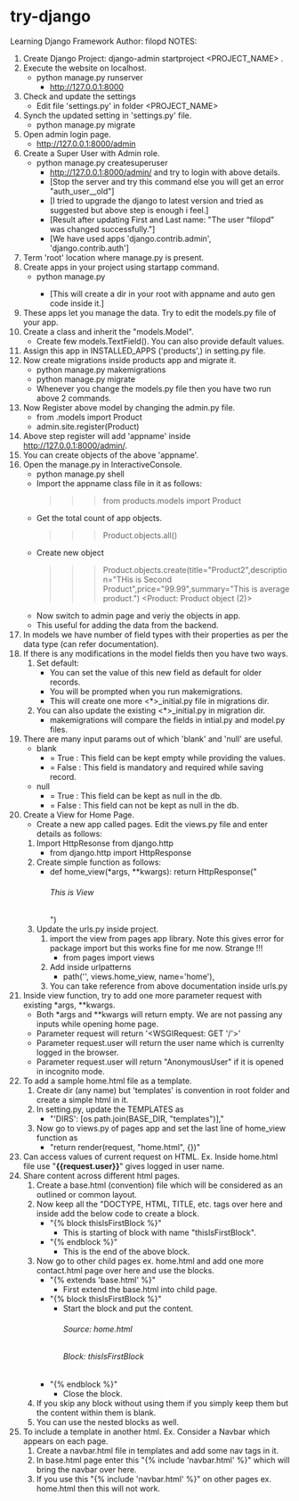# try-django
Learning Django Framework
Author: filopd
NOTES:
1. Create Django Project:
django-admin startproject <PROJECT_NAME> .
2. Execute the website on localhost.
    * python manage.py runserver
        * http://127.0.0.1:8000
3. Check and update the settings
    * Edit file 'settings.py' in folder <PROJECT_NAME>
4. Synch the updated setting in 'settings.py' file.
    * python manage.py migrate
5. Open admin login page.
    * http://127.0.0.1:8000/admin
6. Create a Super User with Admin role.
    * python manage.py createsuperuser
        * http://127.0.0.1:8000/admin/ and try to login with above details.
        * [Stop the server and try this command else you will get an error "auth_user__old"]
        * [I tried to upgrade the django to latest version and tried as suggested but above step is enough i feel.]
        * [Result after updating First and Last name: "The user “filopd” was changed successfully."]
        * [We have used apps 'django.contrib.admin', 'django.contrib.auth']
7. Term 'root' location where manage.py is present.
8. Create apps in your project using startapp command.
    * python manage.py <appname>
        * [This will create a dir in your root with appname and auto gen code inside it.]
9. These apps let you manage the data. Try to edit the models.py file of your app.
10. Create a class and inherit the "models.Model".
    * Create few models.TextField(). You can also provide default values.
11. Assign this app in INSTALLED_APPS ('products',) in setting.py file.
12. Now create migrations inside products app and migrate it.
    * python manage.py makemigrations
    * python manage.py migrate
    * Whenever you change the models.py file then you have two run above 2 commands.
13. Now Register above model by changing the admin.py file.
    * from .models import Product
    * admin.site.register(Product)
14. Above step register will add 'appname' inside http://127.0.0.1:8000/admin/.
15. You can create objects of the above 'appname'.
16. Open the manage.py in InteractiveConsole.
    * python manage.py shell
    * Import the appname class file in it as follows:
        >>> from products.models import Product
    * Get the total count of app objects.
        >>> Product.objects.all()
    * Create new object
        >>> Product.objects.create(title="Product2",description="THis is Second Product",price="99.99",summary="This is average product.")
        <Product: Product object (2)>
    * Now switch to admin page and veriy the objects in app.
    * This useful for adding the data from the backend.
17. In models we have number of field types with their properties as per the data type (can refer documentation).
18. If there is any modifications in the model fields then you have two ways.
    1. Set default:
        * You can set the value of this new field as default for older records.
        * You will be prompted when you run makemigrations.
        * This will create one more <*>_initial.py file in migrations dir.
    2. You can also update the existing <*>_initial.py in migration dir.
        * makemigrations will compare the fields in intial.py and model.py files.
19. There are many input params out of which 'blank' and 'null' are useful.
    * blank 
        * = True : This field can be kept empty while providing the values.
        * = False : This field is mandatory and required while saving record.
    * null 
        * = True : This field can be kept as null in the db.
        * = False : This field can not be kept as null in the db.
20. Create a View for Home Page.
    * Create a new app called pages. Edit the views.py file and enter details as follows:
    1. Import HttpResonse from django.http
        * from django.http import HttpResponse
    2. Create  simple function as follows: 
        * def home_view(*args, **kwargs):
            return HttpResponse("<H6>This is View</H6>")
    3. Update the urls.py inside project.
        1. import the view from pages app library. Note this gives error for package import but this works fine for me now. Strange !!!
            * from pages import views
        2. Add inside urlpatterns
            * path('', views.home_view, name='home'),
        3. You can take reference from above documentation inside urls.py
21. Inside view function, try to add one more parameter request with existing *args, **kwargs.
    * Both *args and **kwargs will return empty. We are not passing any inputs while opening home page.
    * Parameter request will return '<WSGIRequest: GET '/'>'
    * Parameter request.user will return the user name which is currenlty logged in the browser.
    * Parameter request.user will return "AnonymousUser" if it is opened in incognito mode.
22. To add a sample home.html file as a template.
    1. Create dir (any name) but 'templates' is convention in root folder and create a simple html in it.
    2. In setting.py, update the TEMPLATES as 
        * "'DIRS': [os.path.join(BASE_DIR, "templates")],"
    3. Now go to views.py of pages app and set the last line of home_view function as 
        * "return render(request, "home.html", {})"
23. Can access values of current request on HTML.
    Ex. Inside home.html file use "<b>{{request.user}}</b>" gives logged in user name.
24. Share content across different html pages.
    1. Create a base.html (convention) file which will be considered as an outlined or common layout.
    2. Now keep all the "DOCTYPE, HTML, TITLE, etc. tags over here and inside <body> add the below code to create a block.
        * "{% block thisIsFirstBlock %}" 
            * This is starting of block with name "thisIsFirstBlock".
        * "{% endblock %}"
            * This is the end of the above block.
    3. Now go to other child pages ex. home.html and add one more contact.html page over here and use the blocks.
        * "{% extends 'base.html' %}"
            * First extend the base.html into child page.
        * "{% block thisIsFirstBlock %}"
            * Start the block and put the content.
                <h6>Source: home.html</h6>
                <h6>Block: thisIsFirstBlock</h6>
        * "{% endblock %}"
            * Close the block.
    4. If you skip any block without using them if you simply keep them but the content within them is blank.
    5. You can use the nested blocks as well.
25. To include a template in another html.
    Ex. Consider a Navbar which appears on each page.
    1. Create a navbar.html file in templates and add some nav tags in it.
    2. In base.html page enter this "{% include 'navbar.html' %}" which will bring the navbar over here.
    3. If you use this "{% include 'navbar.html' %}" on other pages ex. home.html then this will not work.



